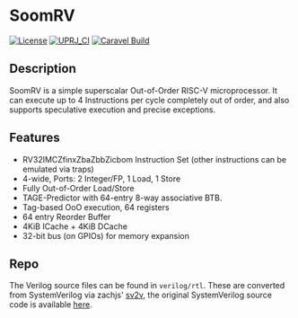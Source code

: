 # SoomRV

[![License](https://img.shields.io/badge/License-Apache%202.0-blue.svg)](https://opensource.org/licenses/Apache-2.0) [![UPRJ_CI](https://github.com/efabless/caravel_project_example/actions/workflows/user_project_ci.yml/badge.svg)](https://github.com/efabless/caravel_project_example/actions/workflows/user_project_ci.yml) [![Caravel Build](https://github.com/efabless/caravel_project_example/actions/workflows/caravel_build.yml/badge.svg)](https://github.com/efabless/caravel_project_example/actions/workflows/caravel_build.yml)



## Description
SoomRV is a simple superscalar Out-of-Order RISC-V microprocessor. It can execute up to 4 Instructions per cycle completely out of order,
and also supports speculative execution and precise exceptions.

## Features
- RV32IMCZfinxZbaZbbZicbom Instruction Set (other instructions can be emulated via traps)
- 4-wide, Ports: 2 Integer/FP, 1 Load, 1 Store
- Fully Out-of-Order Load/Store
- TAGE-Predictor with 64-entry 8-way associative BTB.
- Tag-based OoO execution, 64 registers
- 64 entry Reorder Buffer
- 4KiB ICache + 4KiB DCache
- 32-bit bus (on GPIOs) for memory expansion

## Repo
The Verilog source files can be found in `verilog/rtl`. These are converted from SystemVerilog via zachjs' [sv2v](https://github.com/zachjs/sv2v),
the original SystemVerilog source code is available [here](https://github.com/git-mathis/SoomRV).
